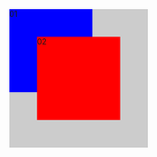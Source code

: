 <!DOCTYPE html>
<html>
<head>
    <meta charset="utf-8">
    <title>HTML Div Position</title>
    <style>
        #elemento_pai{
            width: 250px;
            height: 250px;
            background-color: #ccc;
            position: relative;
        }
        .posrelativa{
            position: relative;
            width: 150px;
            height: 150px;
        }
        .posabsoluta{
            position: absolute;
            top: 50px;
            left: 50px;
            width: 150px;
            height: 150px;
        }
        .azul{
            background-color: blue;
        }
        .vermelho{
            background-color: red;
        }
    </style>
</head>
<body>
    <div id="elemento_pai">
        <div class="posrelativa azul">01</div>
        <div class="posabsoluta vermelho">02</div>
    </div>
</body>
</html>

